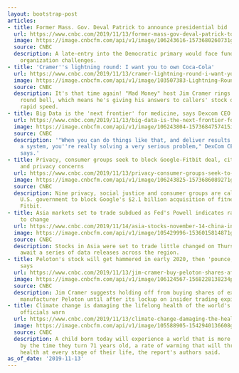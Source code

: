 ```yaml
---
layout: bootstrap-post
articles:
- title: Former Mass. Gov. Deval Patrick to announce presidential bid
  url: https://www.cnbc.com/2019/11/13/former-mass-gov-deval-patrick-to-announce-presidential-bid.html
  image: https://image.cnbcfm.com/api/v1/image/106243616-1573680260731gettyimages-928426228.jpeg?v=1573680332
  source: CNBC
  description: A late-entry into the Democratic primary would face fundraising and
    organization challenges.
- title: 'Cramer''s lightning round: I want you to own Coca-Cola'
  url: https://www.cnbc.com/2019/11/13/cramer-lightning-round-i-want-you-to-own-coca-cola.html
  image: https://image.cnbcfm.com/api/v1/image/103507383-Lightning-Round.jpg?v=1459356509
  source: CNBC
  description: It's that time again! "Mad Money" host Jim Cramer rings the lightning
    round bell, which means he's giving his answers to callers' stock questions at
    rapid speed.
- title: Big Data is the 'next frontier' for medicine, says Dexcom CEO
  url: https://www.cnbc.com/2019/11/13/big-data-is-the-next-frontier-for-medicine-says-dexcom-ceo.html
  image: https://image.cnbcfm.com/api/v1/image/106243804-1573684757415img_9339r.jpg?v=1573684786
  source: CNBC
  description: '"When you can do things like that, and deliver results like that with
    a system, you''re really solving a very serious problem," DexCom CEO Kevin Sayer
    says.'
- title: Privacy, consumer groups seek to block Google-Fitbit deal, citing antitrust
    and privacy concerns
  url: https://www.cnbc.com/2019/11/13/privacy-consumer-groups-seek-to-block-google-fitbit-deal-citing-antitrust-and-privacy-concerns.html
  image: https://image.cnbcfm.com/api/v1/image/106243825-1573686089271gettyimages-815052202.jpeg?v=1573686882
  source: CNBC
  description: Nine privacy, social justice and consumer groups are calling for the
    U.S. government to block Google's $2.1 billion acquisition of fitness-gadget maker
    Fitbit.
- title: Asia markets set to trade subdued as Fed's Powell indicates rates unlikely
    to change
  url: https://www.cnbc.com/2019/11/14/asia-stocks-november-14-china-industrial-data-fed-rates-currencies.html
  image: https://image.cnbcfm.com/api/v1/image/105429996-1536015814871gettyimages-1025189456.jpeg?v=1573687677
  source: CNBC
  description: Stocks in Asia were set to trade little changed on Thursday as investors
    await a series of data releases across the region.
- title: Peloton's stock will get hammered in early 2020, then 'pounce,' Jim Cramer
    says
  url: https://www.cnbc.com/2019/11/13/jim-cramer-buy-peloton-shares-after-they-get-hammered-in-early-2020.html
  image: https://image.cnbcfm.com/api/v1/image/106124567-1568228138234peloton-bike---lifestyle-04.jpg?v=1573684869
  source: CNBC
  description: Jim Cramer suggests holding off from buying shares of exercise equipment
    manufacturer Peloton until after its lockup on insider trading expires in March.
- title: Climate change is damaging the lifelong health of the world's children, medical
    officials warn
  url: https://www.cnbc.com/2019/11/13/climate-change-damaging-the-health-of-children-medical-officials-warn.html
  image: https://image.cnbcfm.com/api/v1/image/105588905-1542940136608gettyimages-1067292172.jpeg?v=1552552420
  source: CNBC
  description: A child born today will experience a world that is more than 4˚C warmer
    by the time they turn 71 years old, a rate of warming that will threaten their
    health at every stage of their life, the report's authors said.
as_of_date: '2019-11-13'
---
```


